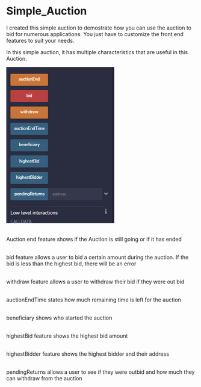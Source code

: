 # Simple_Auction

I created this simple auction to demostrate how you can use the auction to bid for numerous applications. You just have to customize the front end features to suit your needs.

In this simple auction, it has multiple characteristics that are useful in this Auction.

<img src="Pics/Features.PNG">
</br>

<br> Auction end feature shows if the Auction is still going or if it has ended </br>

<br> bid feature allows a user to bid a certain amount during the auction. If the bid is less than the highest bid, there will be an error </br>

<br> withdraw feature allows a user to withdraw their bid if they were out bid</br>

<br> auctionEndTime states how much remaining time is left for the auction </br>

<br> beneficiary shows who started the auction </br>

<br> highestBid feature shows the highest bid amount </br>

<br> highestBidder feature shows the highest bidder and their address </br>

<br> pendingReturns allows a user to see if they were outbid and how much they can withdraw from the auction </br>

